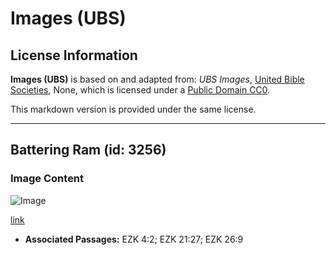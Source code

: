 # Images (UBS)

## License Information

**Images (UBS)** is based on and adapted from: _UBS Images_, [United Bible Societies](https://unitedbiblesocieties.org/), None, which is licensed under a [Public Domain CC0](https://creativecommons.org/public-domain/cc0/).

This markdown version is provided under the same license.



--------------------------------

## Battering Ram (id: 3256)

### Image Content

![Image](https://cdn.aquifer.bible/aquifer-content/resources/Media/WEB-0062_battering_ram.jpg)

[link](https://cdn.aquifer.bible/aquifer-content/resources/Media/WEB-0062_battering_ram.jpg)

* **Associated Passages:** EZK 4:2; EZK 21:27; EZK 26:9

